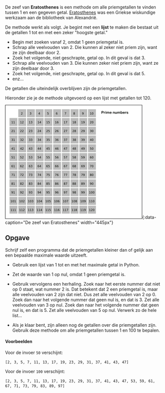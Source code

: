 De zeef van **Eratosthenes** is een methode om alle priemgetallen te vinden tussen 1 en een gegeven getal. [Eratosthenes](https://nl.wikipedia.org/wiki/Eratosthenes) was een Griekse wiskundige werkzaam aan de bibliotheek van Alexandrië.

De methode werkt als volgt. Je begint met een **lijst** te maken die bestaat uit de getallen 1 tot en met een zeker "hoogste getal." 

- Begin met zoeken vanaf 2, omdat 1 geen priemgetal is.
- Schrap alle veelvouden van 2. Die kunnen al zeker niet priem zijn, want ze zijn deelbaar door 2.
- Zoek het volgende, niet geschrapte, getal op. In dit geval is dat 3.
- Schrap alle veelvouden van 3. Die kunnen zeker niet priem zijn, want ze zijn deelbaar door 3.
- Zoek het volgende, niet geschrapte, getal op. In dit geval is dat 5.
- enz...

De getallen die uiteindelijk overblijven zijn de priemgetallen.

Hieronder zie je de methode uitgevoerd op een lijst met getallen tot 120.

![Sieve of Eratosthenes](media/Sieve.gif "Sieve of Eratosthenes"){:data-caption="De zeef van Eratosthenes" width="445px"}

## Opgave
Schrijf zelf een programma dat de priemgetallen kleiner dan of gelijk aan een bepaalde maximale waarde uitzeeft.

- Gebruik een lijst van 1 tot en met het maximale getal in Python.
- Zet de waarde van 1 op nul, omdat 1 geen priemgetal is. 
- Gebruik vervolgens een herhaling. Zoek naar het eerste nummer dat niet op 0 staat, wat nummer 2 is. Dat betekent dat 2 een priemgetal is, maar alle
veelvouden van 2 zijn dat niet. Dus zet alle veelvouden van 2 op 0. Zoek dan naar het volgende nummer dat geen nul is, en dat is 3. Zet alle veelvouden van 3 op nul. Zoek dan naar het volgende nummer dat geen nul is, en dat is 5. Zet alle veelvouden van 5 op nul. Verwerk zo de hele list...

- Als je klaar bent, zijn alleen nog de getallen over die priemgetallen zijn. Gebruik deze methode om alle priemgetallen tussen 1 en 100 te bepalen.

#### Voorbeelden

Voor de invoer `50` verschijnt:
```
[2, 3, 5, 7, 11, 13, 17, 19, 23, 29, 31, 37, 41, 43, 47]
```
Voor de invoer `100` verschijnt:
```
[2, 3, 5, 7, 11, 13, 17, 19, 23, 29, 31, 37, 41, 43, 47, 53, 59, 61, 67, 71, 73, 79, 83, 89, 97]
```